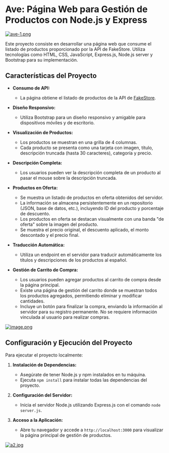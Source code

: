 # Ave: Página Web para Gestión de Productos con Node.js y Express

[![ave-1.png](https://i.postimg.cc/5tcZgRYj/ave-1.png)](https://postimg.cc/hXryPM0q)

Este proyecto consiste en desarrollar una página web que consume el listado de productos proporcionado por la API de FakeStore. Utiliza tecnologías como HTML, CSS, JavaScript, Express.js, Node.js server y Bootstrap para su implementación.




## Características del Proyecto

- **Consumo de API:**
  - La página obtiene el listado de productos de la API de [FakeStore](https://fakestoreapi.com/).

- **Diseño Responsivo:**
  - Utiliza Bootstrap para un diseño responsivo y amigable para dispositivos móviles y de escritorio.

- **Visualización de Productos:**
  - Los productos se muestran en una grilla de 4 columnas.
  - Cada producto se presenta como una tarjeta con imagen, título, descripción truncada (hasta 30 caracteres), categoría y precio.

- **Descripción Completa:**
  - Los usuarios pueden ver la descripción completa de un producto al pasar el mouse sobre la descripción truncada.

- **Productos en Oferta:**
  - Se muestra un listado de productos en oferta obtenidos del servidor.
  - La información se almacena persistentemente en un repositorio (JSON, base de datos, etc.), incluyendo ID del producto y porcentaje de descuento.
  - Los productos en oferta se destacan visualmente con una banda "de oferta" sobre la imagen del producto.
  - Se muestra el precio original, el descuento aplicado, el monto descontado y el precio final.

- **Traducción Automática:**
  - Utiliza un endpoint en el servidor para traducir automáticamente los títulos y descripciones de los productos al español.

- **Gestión de Carrito de Compra:**
  - Los usuarios pueden agregar productos al carrito de compra desde la página principal.
  - Existe una página de gestión del carrito donde se muestran todos los productos agregados, permitiendo eliminar y modificar cantidades.
  - Incluye un botón para finalizar la compra, enviando la información al servidor para su registro permanente. No se requiere información vinculada al usuario para realizar compras.
 
[![image.png](https://i.postimg.cc/3xrBTjs9/image.png)](https://postimg.cc/gn5Ryhk6)

## Configuración y Ejecución del Proyecto

Para ejecutar el proyecto localmente:

1. **Instalación de Dependencias:**
   - Asegúrate de tener Node.js y npm instalados en tu máquina.
   - Ejecuta `npm install` para instalar todas las dependencias del proyecto.

2. **Configuración del Servidor:**
   - Inicia el servidor Node.js utilizando Express.js con el comando `node server.js`.

3. **Acceso a la Aplicación:**
   - Abre tu navegador y accede a `http://localhost:3000` para visualizar la página principal de gestión de productos.
  
[![a2.jpg](https://i.postimg.cc/hPLygtf4/a2.jpg)](https://postimg.cc/dL0mjv2g)
